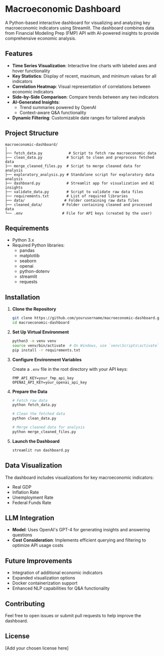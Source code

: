 # Macroeconomic Dashboard

A Python-based interactive dashboard for visualizing and analyzing key macroeconomic indicators using Streamlit. The dashboard combines data from Financial Modeling Prep (FMP) API with AI-powered insights to provide comprehensive economic analysis.

## Features

- **Time Series Visualization**: Interactive line charts with labeled axes and hover functionality
- **Key Statistics**: Display of recent, maximum, and minimum values for all indicators
- **Correlation Heatmap**: Visual representation of correlations between economic indicators
- **Side-by-Side Comparison**: Compare trends between any two indicators
- **AI-Generated Insights**:
  - Trend summaries powered by OpenAI
  - Context-aware Q&A functionality
- **Dynamic Filtering**: Customizable date ranges for tailored analysis

## Project Structure

```plaintext
macroeconomic-dashboard/
│
├── fetch_data.py            # Script to fetch raw macroeconomic data
├── clean_data.py           # Script to clean and preprocess fetched data
├── merge_cleaned_files.py  # Script to merge cleaned data for analysis
├── exploratory_analysis.py # Standalone script for exploratory data analysis
├── dashboard.py            # Streamlit app for visualization and AI insights
├── validate_data.py        # Script to validate raw data files
├── requirements.txt        # List of required libraries
├── data/                  # Folder containing raw data files
├── cleaned_data/         # Folder containing cleaned and processed data
└── .env                  # File for API keys (created by the user)
```

## Requirements

- Python 3.x
- Required Python libraries:
  - pandas
  - matplotlib
  - seaborn
  - openai
  - python-dotenv
  - streamlit
  - requests

## Installation

1. **Clone the Repository**
   ```bash
   git clone https://github.com/yourusername/macroeconomic-dashboard.git
   cd macroeconomic-dashboard
   ```

2. **Set Up Virtual Environment**
   ```bash
   python3 -m venv venv
   source venv/bin/activate  # On Windows, use `venv\Scripts\activate`
   pip install -r requirements.txt
   ```

3. **Configure Environment Variables**

   Create a `.env` file in the root directory with your API keys:
   ```plaintext
   FMP_API_KEY=your_fmp_api_key
   OPENAI_API_KEY=your_openai_api_key
   ```

4. **Prepare the Data**
   ```bash
   # Fetch raw data
   python fetch_data.py

   # Clean the fetched data
   python clean_data.py

   # Merge cleaned data for analysis
   python merge_cleaned_files.py
   ```

5. **Launch the Dashboard**
   ```bash
   streamlit run dashboard.py
   ```

## Data Visualization

The dashboard includes visualizations for key macroeconomic indicators:
- Real GDP
- Inflation Rate
- Unemployment Rate
- Federal Funds Rate

## LLM Integration

- **Model**: Uses OpenAI's GPT-4 for generating insights and answering questions
- **Cost Consideration**: Implements efficient querying and filtering to optimize API usage costs

## Future Improvements

- Integration of additional economic indicators
- Expanded visualization options
- Docker containerization support
- Enhanced NLP capabilities for Q&A functionality

## Contributing

Feel free to open issues or submit pull requests to help improve the dashboard.

## License

[Add your chosen license here]
